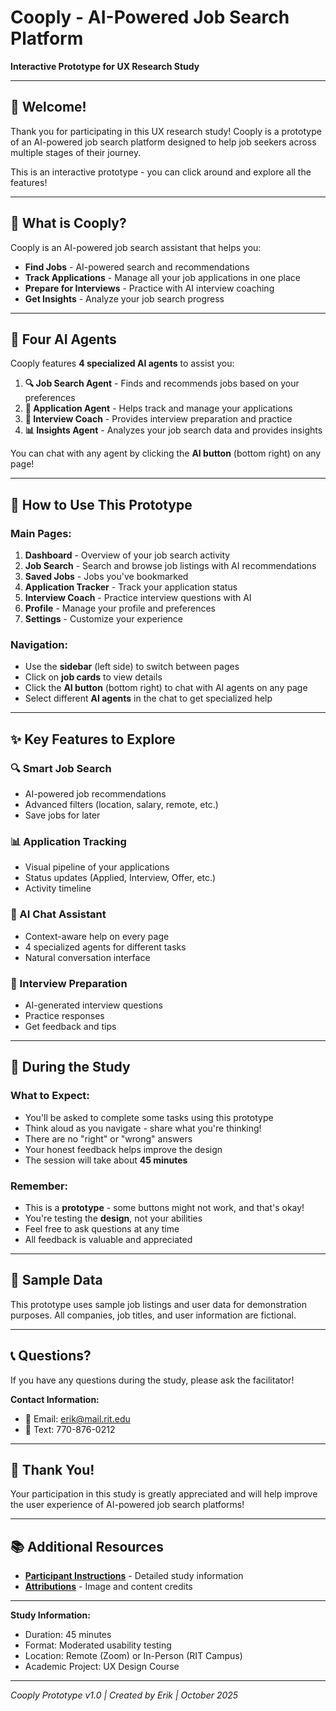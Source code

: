 # Cooply - AI-Powered Job Search Platform

**Interactive Prototype for UX Research Study**

---

## 👋 Welcome!

Thank you for participating in this UX research study! Cooply is a prototype of an AI-powered job search platform designed to help job seekers across multiple stages of their journey.

This is an interactive prototype - you can click around and explore all the features!

---

## 🎯 What is Cooply?

Cooply is an AI-powered job search assistant that helps you:

- **Find Jobs** - AI-powered search and recommendations
- **Track Applications** - Manage all your job applications in one place
- **Prepare for Interviews** - Practice with AI interview coaching
- **Get Insights** - Analyze your job search progress

---

## 🤖 Four AI Agents

Cooply features **4 specialized AI agents** to assist you:

1. **🔍 Job Search Agent** - Finds and recommends jobs based on your preferences
2. **📄 Application Agent** - Helps track and manage your applications
3. **💼 Interview Coach** - Provides interview preparation and practice
4. **📊 Insights Agent** - Analyzes your job search data and provides insights

You can chat with any agent by clicking the **AI button** (bottom right) on any page!

---

## 📱 How to Use This Prototype

### **Main Pages:**

1. **Dashboard** - Overview of your job search activity
2. **Job Search** - Search and browse job listings with AI recommendations
3. **Saved Jobs** - Jobs you've bookmarked
4. **Application Tracker** - Track your application status
5. **Interview Coach** - Practice interview questions with AI
6. **Profile** - Manage your profile and preferences
7. **Settings** - Customize your experience

### **Navigation:**

- Use the **sidebar** (left side) to switch between pages
- Click on **job cards** to view details
- Click the **AI button** (bottom right) to chat with AI agents on any page
- Select different **AI agents** in the chat to get specialized help

---

## ✨ Key Features to Explore

### **🔍 Smart Job Search**
- AI-powered job recommendations
- Advanced filters (location, salary, remote, etc.)
- Save jobs for later

### **📊 Application Tracking**
- Visual pipeline of your applications
- Status updates (Applied, Interview, Offer, etc.)
- Activity timeline

### **💬 AI Chat Assistant**
- Context-aware help on every page
- 4 specialized agents for different tasks
- Natural conversation interface

### **🎯 Interview Preparation**
- AI-generated interview questions
- Practice responses
- Get feedback and tips

---

## 📝 During the Study

### **What to Expect:**

- You'll be asked to complete some tasks using this prototype
- Think aloud as you navigate - share what you're thinking!
- There are no "right" or "wrong" answers
- Your honest feedback helps improve the design
- The session will take about **45 minutes**

### **Remember:**

- This is a **prototype** - some buttons might not work, and that's okay!
- You're testing the **design**, not your abilities
- Feel free to ask questions at any time
- All feedback is valuable and appreciated

---

## 🎨 Sample Data

This prototype uses sample job listings and user data for demonstration purposes. All companies, job titles, and user information are fictional.

---

## 📞 Questions?

If you have any questions during the study, please ask the facilitator!

**Contact Information:**
- 📧 Email: erik@mail.rit.edu
- 💬 Text: 770-876-0212

---

## 🙏 Thank You!

Your participation in this study is greatly appreciated and will help improve the user experience of AI-powered job search platforms!

---

## 📚 Additional Resources

- **[Participant Instructions](./PARTICIPANT_INSTRUCTIONS.md)** - Detailed study information
- **[Attributions](./Attributions.md)** - Image and content credits

---

**Study Information:**
- Duration: 45 minutes
- Format: Moderated usability testing
- Location: Remote (Zoom) or In-Person (RIT Campus)
- Academic Project: UX Design Course

---

*Cooply Prototype v1.0 | Created by Erik | October 2025*
